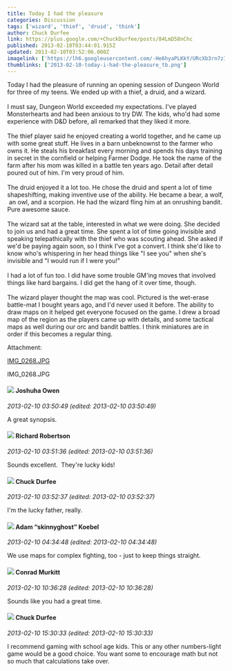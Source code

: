 ```yaml
---
title: Today I had the pleasure
categories: Discussion
tags: ['wizard', 'thief', 'druid', 'think']
author: Chuck Durfee
link: https://plus.google.com/+ChuckDurfee/posts/84LmD58nChc
published: 2013-02-10T03:44:01.915Z
updated: 2013-02-10T03:52:06.000Z
imagelink: ['https://lh6.googleusercontent.com/-He6hyaPLKkY/URcXb3rn7zI/AAAAAAAAA0w/4EATIjP_1kU/w288-h288/IMG_0268.JPG']
thumblinks: ['2013-02-10-today-i-had-the-pleasure_tb.png']
---
```


Today I had the pleasure of running an opening session of Dungeon World for three of my teens. We ended up with a thief, a druid, and a wizard.<br /><br />I must say, Dungeon World exceeded my expectations. I&#39;ve played Monsterhearts and had been anxious to try DW. The kids, who&#39;d had some experience with D&amp;D before, all remarked that they liked it more. <br /><br />The thief player said he enjoyed creating a world together, and he came up with some great stuff. He lives in a barn unbeknownst to the farmer who owns it. He steals his breakfast every morning and spends his days training in secret in the cornfield or helping Farmer Dodge. He took the name of the farm after his mom was killed in a battle ten years ago. Detail after detail poured out of him. I&#39;m very proud of him.<br /><br />The druid enjoyed it a lot too. He chose the druid and spent a lot of time shapeshifting, making inventive use of the ability. He became a bear, a wolf,  an owl, and a scorpion. He had the wizard fling him at an onrushing bandit. Pure awesome sauce.<br /><br />The wizard sat at the table, interested in what we were doing. She decided to join us and had a great time. She spent a lot of time going invisible and speaking telepathically with the thief who was scouting ahead. She asked if we&#39;d be paying again soon, so I think I&#39;ve got a convert. I think she&#39;d like to know who&#39;s whispering in her head things like &quot;I see you&quot; when she&#39;s invisible and &quot;I would run if I were you!&quot;<br /><br />I had a lot of fun too. I did have some trouble GM&#39;ing moves that involved things like hard bargains. I did get the hang of it over time, though.<br /><br />The wizard player thought the map was cool. Pictured is the wet-erase battle-mat I bought years ago, and I&#39;d never used it before. The ability to draw maps on it helped get everyone focused on the game. I drew a broad map of the region as the players came up with details, and some tactical maps as well during our orc and bandit battles. I think miniatures are in order if this becomes a regular thing.


Attachment:

<a href='https://plus.google.com/photos/109233332842043539174/albums/5843164809843195921/5843164809107337010?authkey=CMe0yuqIsK3TZQ&sqi=100084733231320276299&sqsi=495ab0e7-7352-40c7-9718-677d19c9273e'>IMG_0268.JPG</a>


IMG_0268.JPG
<div id='comment z12vvfw5aqfkjda1e22sh1ujjonadbksm'>
  <h4><img src='{{site.baseurl}}//images/avatars/110401844879568162779_photo.jpg'> Joshuha Owen</h4>
      <p><cite>2013-02-10 03:50:49 (edited: 2013-02-10 03:50:49)</cite></p>
        <p>A great synopsis.</p>
</div>
        

<div id='comment z12vvfw5aqfkjda1e22sh1ujjonadbksm'>
  <h4><img src='{{site.baseurl}}//images/avatars/108034461092234678612_photo.jpg'> Richard Robertson</h4>
      <p><cite>2013-02-10 03:51:36 (edited: 2013-02-10 03:51:36)</cite></p>
        <p>Sounds excellent.  They&#39;re lucky kids!</p>
</div>
        

<div id='comment z12vvfw5aqfkjda1e22sh1ujjonadbksm'>
  <h4><img src='{{site.baseurl}}//images/avatars/109233332842043539174_photo.jpg'> Chuck Durfee</h4>
      <p><cite>2013-02-10 03:52:37 (edited: 2013-02-10 03:52:37)</cite></p>
        <p>I&#39;m the lucky father, really.</p>
</div>
        

<div id='comment z12vvfw5aqfkjda1e22sh1ujjonadbksm'>
  <h4><img src='{{site.baseurl}}//images/avatars/112484087750169360510_photo.jpg'> Adam “skinnyghost” Koebel</h4>
      <p><cite>2013-02-10 04:34:48 (edited: 2013-02-10 04:34:48)</cite></p>
        <p>We use maps for complex fighting, too - just to keep things straight.</p>
</div>
        

<div id='comment z12vvfw5aqfkjda1e22sh1ujjonadbksm'>
  <h4><img src='{{site.baseurl}}//images/avatars/105853875391356356580_photo.jpg'> Conrad Murkitt</h4>
      <p><cite>2013-02-10 10:36:28 (edited: 2013-02-10 10:36:28)</cite></p>
        <p>Sounds like you had a great time.  </p>
</div>
        

<div id='comment z12vvfw5aqfkjda1e22sh1ujjonadbksm'>
  <h4><img src='{{site.baseurl}}//images/avatars/109233332842043539174_photo.jpg'> Chuck Durfee</h4>
      <p><cite>2013-02-10 15:30:33 (edited: 2013-02-10 15:30:33)</cite></p>
        <p>I recommend gaming with school age kids. This or any other numbers-light game would be a good choice. You want some to encourage math but not so much that calculations take over.</p>
</div>
        